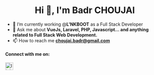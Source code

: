 <h1 align="center">Hi 👋, I'm Badr CHOUJAI</h1>

- 🔭 I’m currently working @**L'NKBOOT** as a Full Stack Developer
- 💬 Ask me about **VueJs, Laravel, PHP, Javascript... and anything related to Full Stack Web Development.**
- 📫 How to reach me **choujai.badr@gmail.com**

<p align="left">
<h4>Connect with me on:</h4>
<a href="https://linkedin.com/in/choujai-badr" target="blank"><img align="center" src="https://raw.githubusercontent.com/rahuldkjain/github-profile-readme-generator/master/src/images/icons/Social/linked-in-alt.svg" alt="linkedin" height="24" width="25" /></a>
</p>

